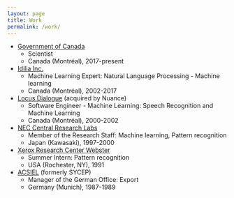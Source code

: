 ```yaml
---
layout: page
title: Work
permalink: /work/
---
```


- [Government of Canada](https://www.canada.ca)
    - Scientist
  - Canada (Montréal), 2017-present
- [Idilia Inc.](http://www.idilia.com)
  - Machine Learning Expert: Natural Language Processing - Machine learning
  - Canada (Montréal), 2002-2017
- [Locus Dialogue](https://www.nuance.com/index.html) (acquired by Nuance)
  - Software Engineer - Machine Learning: Speech Recognition and Machine Learning
  - Canada (Montréal), 2000-2002
- [NEC Central Research Labs](http://jpn.nec.com/rd/)
  - Member of the Research Staff: Machine learning, Pattern recognition
  - Japan (Kawasaki), 1997-2000
- [Xerox Research Center Webster](http://www.xerox.com/innovation/business-technology-research/enus.html)
  - Summer Intern: Pattern recognition
  - USA (Rochester, NY), 1991
- [ACSIEL](http://www.acsiel.fr) (formerly SYCEP)
  - Manager of the German Office: Export
  - Germany (Munich), 1987-1989
